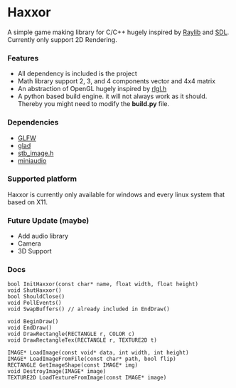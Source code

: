 # Haxxor 
A simple game making library for C/C++ hugely inspired by [Raylib](https://github.com/raysan5/raylib/) and [SDL](https://github.com/libsdl-org/SDL). Currently only support 2D Rendering. 

### Features
- All dependency is included is the project
- Math library support 2, 3, and 4 components vector and 4x4 matrix
- An abstraction of OpenGL hugely inspired by [rlgl.h](https://github.com/raysan5/raylib/blob/master/src/rlgl.h)
- A python based build engine. it will not always work as it should. Thereby you might need to modify the **build.py** file.

### Dependencies
- [GLFW](https://github.com/glfw/glfw)
- [glad](https://github.com/Dav1dde/glad)
- [stb_image.h](https://github.com/nothings/stb)
- [miniaudio](https://github.com/mackron/miniaudio)

### Supported platform
Haxxor is currently only available for windows and every linux system that based on X11.

### Future Update (maybe)
- Add audio library
- Camera
- 3D Support

### Docs
```
bool InitHaxxor(const char* name, float width, float height)
void ShutHaxxor()
bool ShouldClose()
void PollEvents()
void SwapBuffers() // already included in EndDraw()

void BeginDraw()
void EndDraw()
void DrawRectangle(RECTANGLE r, COLOR c)
void DrawRectangleTex(RECTANGLE r, TEXTURE2D t)

IMAGE* LoadImage(const void* data, int width, int height)
IMAGE* LoadImageFromFile(const char* path, bool flip)
RECTANGLE GetImageShape(const IMAGE* img)
void DestroyImage(IMAGE* image)
TEXTURE2D LoadTextureFromImage(const IMAGE* image)
``` 